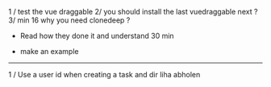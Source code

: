 1 / test the vue draggable
2/ you should install the last vuedraggable next ? 
3/ min 16 why you need clonedeep ?

- Read how they done it and understand 30 min

- make an example

------------

1 / Use a user id when creating a task and dir liha abholen 